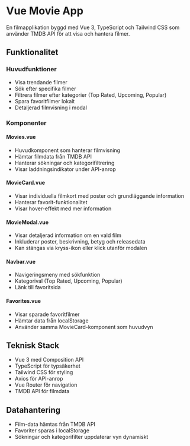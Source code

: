 # Vue Movie App

En filmapplikation byggd med Vue 3, TypeScript och Tailwind CSS som använder TMDB API för att visa och hantera filmer.

## Funktionalitet

### Huvudfunktioner
- Visa trendande filmer
- Sök efter specifika filmer
- Filtrera filmer efter kategorier (Top Rated, Upcoming, Popular)
- Spara favoritfilmer lokalt
- Detaljerad filmvisning i modal

### Komponenter

#### Movies.vue
- Huvudkomponent som hanterar filmvisning
- Hämtar filmdata från TMDB API
- Hanterar sökningar och kategorifiltrering
- Visar laddningsindikator under API-anrop

#### MovieCard.vue
- Visar individuella filmkort med poster och grundläggande information
- Hanterar favorit-funktionalitet
- Visar hover-effekt med mer information

#### MovieModal.vue
- Visar detaljerad information om en vald film
- Inkluderar poster, beskrivning, betyg och releasedata
- Kan stängas via kryss-ikon eller klick utanför modalen

#### Navbar.vue
- Navigeringsmeny med sökfunktion
- Kategorival (Top Rated, Upcoming, Popular)
- Länk till favoritsida

#### Favorites.vue
- Visar sparade favoritfilmer
- Hämtar data från localStorage
- Använder samma MovieCard-komponent som huvudvyn

## Teknisk Stack
- Vue 3 med Composition API
- TypeScript för typsäkerhet
- Tailwind CSS för styling
- Axios för API-anrop
- Vue Router för navigation
- TMDB API för filmdata

## Datahantering
- Film-data hämtas från TMDB API
- Favoriter sparas i localStorage
- Sökningar och kategorifilter uppdaterar vyn dynamiskt
